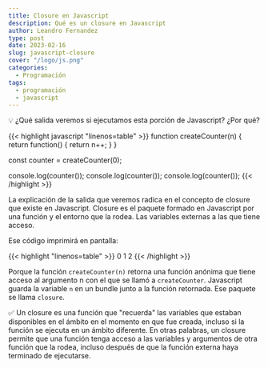 ```yaml
---
title: Closure en Javascript
description: Qué es un closure en Javascript
author: Leandro Fernandez
type: post
date: 2023-02-16
slug: javascript-closure
cover: "/logo/js.png"
categories:
  - Programación
tags:
  - programación
  - javascript
---
```


💡 ¿Qué salida veremos si ejecutamos esta porción de Javascript? ¿Por qué?

{{< highlight javascript "linenos=table" >}}
function createCounter(n) {
  return function() {
    return n++;
  }
}

const counter = createCounter(0);

console.log(counter());
console.log(counter());
console.log(counter());
{{< /highlight >}}

La  explicación de la salida que veremos radica en el concepto de closure que  existe en Javascript. Closure es el paquete formado en Javascript por una función y el entorno que la rodea. Las variables  externas a las que tiene acceso.

Ese código imprimirá en pantalla:

{{< highlight "linenos=table" >}}
0
1
2
{{< /highlight >}}

Porque la función `createCounter(n)` retorna una función anónima que tiene acceso al argumento n con el que se llamó a `createCounter`. Javascript guarda la variable `n` en un bundle junto a la función retornada. Ese paquete se llama `closure`.

✅ Un closure es una función que "recuerda" las variables que estaban disponibles en el ámbito en el momento en que fue creada, incluso si la función se ejecuta en un ámbito diferente. En otras palabras, un closure permite que una función tenga acceso a las variables y argumentos de otra función que la rodea, incluso después de que la función externa haya terminado de ejecutarse.

